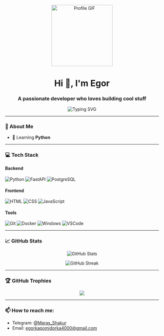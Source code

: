 <p align="center">
  <img src="https://github.com/EgorOsaulenko/EgorOsaulenko/raw/main/assets/banner.gif" alt="Profile GIF" width="200" height="200" />
</p>

<h1 align="center">Hi 👋, I'm Egor</h1>
<h3 align="center">A passionate developer who loves building cool stuff</h3>

<p align="center">
  <img src="https://readme-typing-svg.demolab.com?font=Fira+Code&weight=500&size=22&pause=1000&color=36BCF7&center=true&vCenter=true&width=435&lines=Backend+%7C+Frontend+%7C+Fullstack;FastAPI+%7C+Python+%7C+SQLAlchemy;React+%7C+JS+%7C+Tailwind+%7C+UI%2FUX" alt="Typing SVG" />
</p>


---

### 🧠 About Me

- 🌱 Learning **Python** 

---

### 💻 Tech Stack

#### Backend
![Python](https://img.shields.io/badge/-Python-333?style=for-the-badge&logo=python)
![FastAPI](https://img.shields.io/badge/-FastAPI-333?style=for-the-badge&logo=fastapi)
![PostgreSQL](https://img.shields.io/badge/-PostgreSQL-333?style=for-the-badge&logo=postgresql)

#### Frontend
![HTML](https://img.shields.io/badge/-HTML5-333?style=for-the-badge&logo=html5)
![CSS](https://img.shields.io/badge/-CSS3-333?style=for-the-badge&logo=css3)
![JavaScript](https://img.shields.io/badge/-JavaScript-333?style=for-the-badge&logo=javascript)

#### Tools
![Git](https://img.shields.io/badge/-Git-333?style=for-the-badge&logo=git)
![Docker](https://img.shields.io/badge/-Docker-333?style=for-the-badge&logo=docker)
![Windows](https://img.shields.io/badge/-Windows-333?style=for-the-badge&logo=windows)
![VSCode](https://img.shields.io/badge/-VSCode-333?style=for-the-badge&logo=visualstudiocode)

---

### 📈 GitHub Stats

<p align="center">
  <img src="https://github-readme-stats.vercel.app/api?username=your-username&show_icons=true&theme=radical" alt="GitHub Stats" />
</p>

<p align="center">
  <img src="https://github-readme-streak-stats.herokuapp.com?user=your-username&theme=radical&hide_border=false" alt="GitHub Streak" />
</p>

---

### 🏆 GitHub Trophies

<p align="center">
  <img src="https://github-profile-trophy.vercel.app/?username=your-username&theme=radical&no-bg=true&margin-w=15" />
</p>

---

### 📫 How to reach me:

- Telegram: [@Maras_Shakur](https://t.me/Maras_Shakur)  
- Email: egorkapomidorka4000@gmail.com  
